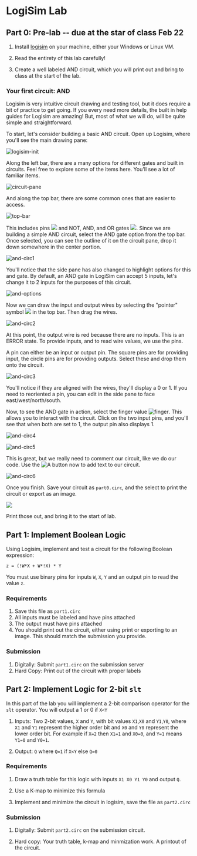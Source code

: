 # LogiSim Lab

## Part 0: Pre-lab -- due at the star of class Feb 22

1. Install [logisim](http://www.cburch.com/logisim/index.html) on your machine, either your Windows or Linux VM.  
2. Read the entirety of this lab carefully!

3. Create a well labeled AND circuit, which you will print out and bring to
   class at the start of the lab. 
   
   
### Your first circuit: AND

Logisim is very intuitive circuit drawing and testing tool, but it does require
a bit of practice to get going. If you every need more details, the built in
help guides for Logisim are amazing! But, most of what we will do, will be quite
simple and straightforward.

To start, let's consider building a basic AND circuit.  Open up Logisim, where
you'll see the main drawing pane:

![logisim-init](/imgslogisim/logisim-init.png)

Along the left bar, there are a many options for different gates and built in
circuits. Feel free to explore some of the items here. You'll see a lot of
familiar items.

![circuit-pane](/imgslogisim/circuit-pane.png)

And along the top bar, there are some common ones that are easier to access. 

![top-bar](/imgslogisim/top-bar.png)

This includes pins ![](/imgslogisim/pins) and NOT, AND, and OR gates
![](/imgslogis/notandor.png). Since we are building a simple AND circuit, select
the AND gate option from the top bar. Once selected, you can see the outline of
it on the circuit pane, drop it down somewhere in the center portion. 

![and-circ1](/imgslogisim/and-circ1.png)

You'll notice that the side pane has also changed to highlight options for this
and gate. By default, an AND gate in LogiSim can accept 5 inputs, let's change
it to 2 inputs for the purposes of this circuit.

![and-options](/imgslogisim/and-options.pn)

Now we can draw the input and output wires by selecting the "pointer" symbol
![](/imgslogisim/pointer.png) in the top bar. Then drag the wires.


![and-circ2](/imgslogisim/and-circ2.png)

At this point, the output wire is red because there are no inputs. This is an
ERROR state. To provide inputs, and to read wire values, we use the pins. 

A pin can either be an input or output pin. The square pins are for providing
input, the circle pins are for providing outputs. Select these and drop them
onto the circuit.

![and-circ3](/imgslogisim/and-circ3.png)

You'll notice if they are aligned with the wires, they'll display a 0 or 1. If
you need to reoriented a pin, you can edit in the side pane to face
east/west/north/south.

Now, to see the AND gate in action, select the finger value
![finger](/imgslogisim/finger.png). This allows you to interact with the
circuit. Click on the two input pins, and you'll see that when both are set to
1, the output pin also displays 1.


![and-circ4](/imgslogisim/and-circ4.png)

![and-circ5](/imgslogisim/and-circ5.png)


This is great, but we really need to comment our circuit, like we do our
code. Use the ![A](/imgslogisim/A.png) button now to add text to our circuit. 


![and-circ6](/imgslogisim/and-circ6.png)

Once you finish. Save your circuit as `part0.circ`, and the select to print the
circuit or export as an image.

![](/imgslogisim/and-circ.png)

Print those out, and bring it to the start of lab.

## Part 1: Implement Boolean Logic

Using Logisim, implement and test a circuit for the following Boolean expression:

```
z = (!W*X + W*!X) * Y
```

You must use binary pins for inputs `W`, `X`, `Y` and an output pin to read the value `z`. 

### Requirements

1. Save this file as `part1.circ`
2. All inputs must be labeled and have pins attached
3. The output must have pins attached
4. You should print out the circuit, either using print or exporting to an
   image. This should match the submission you provide.

### Submission

1. Digitally: Submit `part1.circ` on the submission server
2. Hard Copy: Print out of the circuit with proper labels

## Part 2: Implement Logic for 2-bit `slt` 

In this part of the lab you will implement a 2-bit comparison operator for the
`slt` operator. You will output a 1 or 0 if `X<Y`

1. Inputs: Two 2-bit values, `X` and `Y`, with bit values `X1`,`X0` and
   `Y1`,`Y0`, where `X1` and `Y1` represent the higher order bit and `X0` and
   `Y0` represent the lower order bit. For example if `X=2` then `X1=1` and
   `X0=0`, and `Y=1` means `Y1=0` and `Y0=1`.
   
2. Output: `Q` where `Q=1` if `X<Y` else `Q=0`


### Requirements

1. Draw a truth table for this logic with inputs `X1 X0 Y1 Y0` and output `Q`. 

2. Use a K-map to minimize this formula

3. Implement and minimize the circuit in logisim, save the file as `part2.circ`


### Submission

1. Digitally: Submit `part2.circ` on the submission circuit. 

2. Hard copy: Your truth table, k-map and minmization work. A printout of the circuit. 


